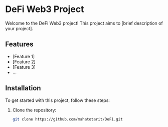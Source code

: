 # DeFi Web3 Project

Welcome to the DeFi Web3 project! This project aims to [brief description of your project].

## Features

- [Feature 1]
- [Feature 2]
- [Feature 3]
- ...

## Installation

To get started with this project, follow these steps:

1. Clone the repository:

   ```bash
   git clone https://github.com/mahatotarit/DeFi.git
